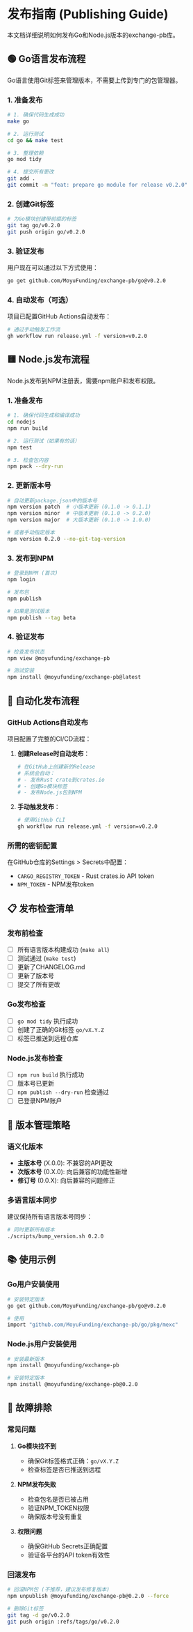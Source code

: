 # 发布指南 (Publishing Guide)

本文档详细说明如何发布Go和Node.js版本的exchange-pb库。

## 🟢 Go语言发布流程

Go语言使用Git标签来管理版本，不需要上传到专门的包管理器。

### 1. 准备发布

```bash
# 1. 确保代码生成成功
make go

# 2. 运行测试
cd go && make test

# 3. 整理依赖
go mod tidy

# 4. 提交所有更改
git add .
git commit -m "feat: prepare go module for release v0.2.0"
```

### 2. 创建Git标签

```bash
# 为Go模块创建带前缀的标签
git tag go/v0.2.0
git push origin go/v0.2.0
```

### 3. 验证发布

用户现在可以通过以下方式使用：

```bash
go get github.com/MoyuFunding/exchange-pb/go@v0.2.0
```

### 4. 自动发布（可选）

项目已配置GitHub Actions自动发布：

```bash
# 通过手动触发工作流
gh workflow run release.yml -f version=v0.2.0
```

## 🟨 Node.js发布流程

Node.js发布到NPM注册表，需要npm账户和发布权限。

### 1. 准备发布

```bash
# 1. 确保代码生成和编译成功
cd nodejs
npm run build

# 2. 运行测试（如果有的话）
npm test

# 3. 检查包内容
npm pack --dry-run
```

### 2. 更新版本号

```bash
# 自动更新package.json中的版本号
npm version patch  # 小版本更新 (0.1.0 -> 0.1.1)
npm version minor  # 中版本更新 (0.1.0 -> 0.2.0)
npm version major  # 大版本更新 (0.1.0 -> 1.0.0)

# 或者手动指定版本
npm version 0.2.0 --no-git-tag-version
```

### 3. 发布到NPM

```bash
# 登录到NPM (首次)
npm login

# 发布包
npm publish

# 如果是测试版本
npm publish --tag beta
```

### 4. 验证发布

```bash
# 检查发布状态
npm view @moyufunding/exchange-pb

# 测试安装
npm install @moyufunding/exchange-pb@latest
```

## 🚀 自动化发布流程

### GitHub Actions自动发布

项目配置了完整的CI/CD流程：

1. **创建Release时自动发布**：
   ```bash
   # 在GitHub上创建新的Release
   # 系统会自动：
   # - 发布Rust crate到crates.io
   # - 创建Go模块标签
   # - 发布Node.js包到NPM
   ```

2. **手动触发发布**：
   ```bash
   # 使用GitHub CLI
   gh workflow run release.yml -f version=v0.2.0
   ```

### 所需的密钥配置

在GitHub仓库的Settings > Secrets中配置：

- `CARGO_REGISTRY_TOKEN` - Rust crates.io API token
- `NPM_TOKEN` - NPM发布token

## 📋 发布检查清单

### 发布前检查

- [ ] 所有语言版本构建成功 (`make all`)
- [ ] 测试通过 (`make test`)
- [ ] 更新了CHANGELOG.md
- [ ] 更新了版本号
- [ ] 提交了所有更改

### Go发布检查

- [ ] `go mod tidy` 执行成功
- [ ] 创建了正确的Git标签 `go/vX.Y.Z`
- [ ] 标签已推送到远程仓库

### Node.js发布检查

- [ ] `npm run build` 执行成功
- [ ] 版本号已更新
- [ ] `npm publish --dry-run` 检查通过
- [ ] 已登录NPM账户

## 🔄 版本管理策略

### 语义化版本

- **主版本号** (X.0.0): 不兼容的API更改
- **次版本号** (0.X.0): 向后兼容的功能性新增
- **修订号** (0.0.X): 向后兼容的问题修正

### 多语言版本同步

建议保持所有语言版本号同步：

```bash
# 同时更新所有版本
./scripts/bump_version.sh 0.2.0
```

## 📚 使用示例

### Go用户安装使用

```bash
# 安装特定版本
go get github.com/MoyuFunding/exchange-pb/go@v0.2.0

# 使用
import "github.com/MoyuFunding/exchange-pb/go/pkg/mexc"
```

### Node.js用户安装使用

```bash
# 安装最新版本
npm install @moyufunding/exchange-pb

# 安装特定版本
npm install @moyufunding/exchange-pb@0.2.0
```

## 🐛 故障排除

### 常见问题

1. **Go模块找不到**
   - 确保Git标签格式正确：`go/vX.Y.Z`
   - 检查标签是否已推送到远程

2. **NPM发布失败**
   - 检查包名是否已被占用
   - 验证NPM_TOKEN权限
   - 确保版本号没有重复

3. **权限问题**
   - 确保GitHub Secrets正确配置
   - 验证各平台的API token有效性

### 回滚发布

```bash
# 回滚NPM包 (不推荐，建议发布修复版本)
npm unpublish @moyufunding/exchange-pb@0.2.0 --force

# 删除Git标签
git tag -d go/v0.2.0
git push origin :refs/tags/go/v0.2.0
``` 